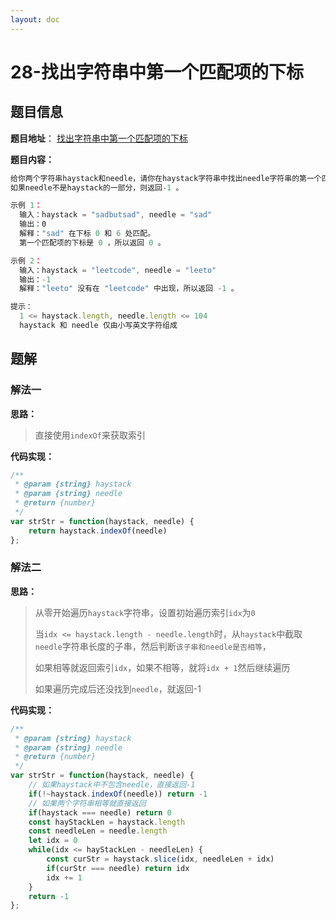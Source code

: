 ```yaml
---
layout: doc
---
```


# 28-找出字符串中第一个匹配项的下标

## 题目信息

**题目地址**： [找出字符串中第一个匹配项的下标](https://leetcode.cn/problems/find-the-index-of-the-first-occurrence-in-a-string/description/)

**题目内容：**

```javascript
给你两个字符串haystack和needle，请你在haystack字符串中找出needle字符串的第一个匹配项的下标（下标从0开始）。
如果needle不是haystack的一部分，则返回-1 。

示例 1：
  输入：haystack = "sadbutsad", needle = "sad"
  输出：0
  解释："sad" 在下标 0 和 6 处匹配。
  第一个匹配项的下标是 0 ，所以返回 0 。

示例 2：
  输入：haystack = "leetcode", needle = "leeto"
  输出：-1
  解释："leeto" 没有在 "leetcode" 中出现，所以返回 -1 。

提示：
  1 <= haystack.length, needle.length <= 104
  haystack 和 needle 仅由小写英文字符组成
```

## 题解

### 解法一

**思路：**

> 直接使用`indexOf`来获取索引

**代码实现：**

```javascript
/**
 * @param {string} haystack
 * @param {string} needle
 * @return {number}
 */
var strStr = function(haystack, needle) {
    return haystack.indexOf(needle)
};
```


### 解法二

**思路：**

> 从零开始遍历`haystack`字符串，设置初始遍历索引`idx`为`0`
> 
> 当`idx <= haystack.length - needle.length`时，从`haystack`中截取`needle`字符串长度的子串，然后判断`该子串和needle是否相等`，
> 
> 如果相等就返回索引`idx`，如果不相等，就将`idx + 1`然后继续遍历
> 
> 如果遍历完成后还没找到`needle`，就返回-1

**代码实现：**

```javascript
/**
 * @param {string} haystack
 * @param {string} needle
 * @return {number}
 */
var strStr = function(haystack, needle) {
    // 如果haystack中不包含needle，直接返回-1
    if(!~haystack.indexOf(needle)) return -1
    // 如果两个字符串相等就直接返回
    if(haystack === needle) return 0
    const hayStackLen = haystack.length
    const needleLen = needle.length
    let idx = 0
    while(idx <= hayStackLen - needleLen) {
        const curStr = haystack.slice(idx, needleLen + idx)
        if(curStr === needle) return idx
        idx += 1
    }
    return -1
};
```